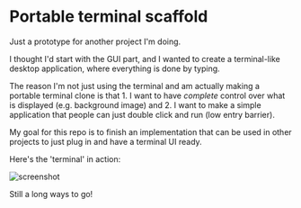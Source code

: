 # Portable terminal scaffold

Just a prototype for another project I'm doing.

I thought I'd start with the GUI part, and I wanted to create a terminal-like desktop application, where everything is done by typing.

The reason I'm not just using the terminal and am actually making a portable terminal clone is that 1. I want to have *complete* control over what is displayed (e.g. background image) and 2. I want to make a simple application that people can just double click and run (low entry barrier).

My goal for this repo is to finish an implementation that can be used in other projects to just plug in and have a terminal UI ready.

Here's the 'terminal' in action: 

![screenshot](http://i.imgur.com/D4yc0m0.jpg)

Still a long ways to go!
